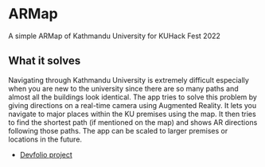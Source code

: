 # ARMap

A simple ARMap of Kathmandu University for KUHack Fest 2022

## What it solves

Navigating through Kathmandu University is extremely difficult especially when you are new to the university since there are so many paths and almost all the buildings look identical. 
The app tries to solve this problem by giving directions on a real-time camera using Augmented Reality. It lets you navigate to major places within the KU premises using the map. It then tries to find the shortest path (if mentioned on the map) and shows AR directions following those paths. The app can be scaled to larger premises or locations in the future.

- [Devfolio project](https://devfolio.co/projects/armap-fd51)


